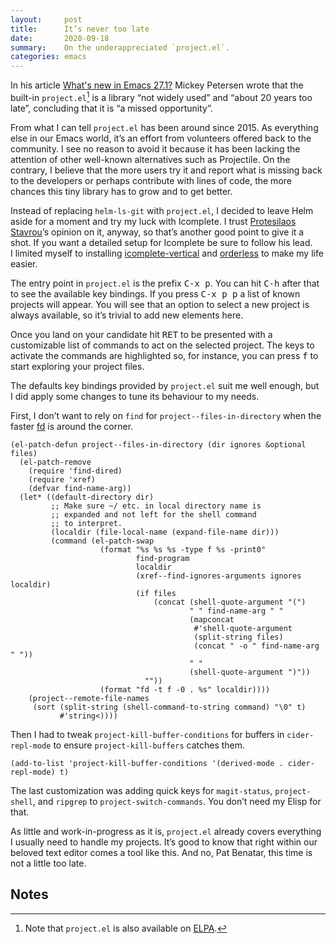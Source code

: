 ```yaml
---
layout:     post
title:      It’s never too late
date:       2020-09-18
summary:    On the underappreciated `project.el`.
categories: emacs
---
```


In his article [What's new in Emacs 27.1?](https://www.masteringemacs.org/article/whats-new-in-emacs-27-1) Mickey Petersen wrote that the built-in
`project.el`[^1] is a library “not widely used” and “about 20 years too late”,
concluding that it is “a missed opportunity”.

From what I can tell `project.el` has been around since 2015. As everything else
in our Emacs world, it’s an effort from volunteers offered back to the
community. I see no reason to avoid it because it has been lacking the attention
of other well-known alternatives such as Projectile. On the contrary, I believe
that the more users try it and report what is missing back to the developers or
perhaps contribute with lines of code, the more chances this tiny library has to
grow and to get better.

Instead of replacing `helm-ls-git` with `project.el`, I decided to leave Helm aside
for a moment and try my luck with Icomplete. I trust [Protesilaos Stavrou](https://protesilaos.com/)’s
opinion on it, anyway, so that’s another good point to give it a shot. If you
want a detailed setup for Icomplete be sure to follow his lead. I limited myself
to installing [icomplete-vertical](https://github.com/oantolin/icomplete-vertical) and [orderless](https://github.com/oantolin/orderless) to make my life easier.

The entry point in `project.el` is the prefix <kbd>C-x p</kbd>. You can hit <kbd>C-h</kbd> after that to
see the available key bindings. If you press <kbd>C-x p p</kbd> a list of known projects
will appear. You will see that an option to select a new project is always
available, so it’s trivial to add new elements here.

Once you land on your candidate hit <kbd>RET</kbd> to be presented with a customizable list
of commands to act on the selected project. The keys to activate the commands
are highlighted so, for instance, you can press <kbd>f</kbd> to start exploring your
project files.

The defaults key bindings provided by `project.el` suit me well enough, but I did
apply some changes to tune its behaviour to my needs.

First, I don’t want to rely on `find` for `project--files-in-directory` when the
faster [fd](https://github.com/sharkdp/fd) is around the corner.

``` emacs-lisp
(el-patch-defun project--files-in-directory (dir ignores &optional files)
  (el-patch-remove
    (require 'find-dired)
    (require 'xref)
    (defvar find-name-arg))
  (let* ((default-directory dir)
         ;; Make sure ~/ etc. in local directory name is
         ;; expanded and not left for the shell command
         ;; to interpret.
         (localdir (file-local-name (expand-file-name dir)))
         (command (el-patch-swap
                    (format "%s %s %s -type f %s -print0"
                            find-program
                            localdir
                            (xref--find-ignores-arguments ignores localdir)
                            (if files
                                (concat (shell-quote-argument "(")
                                        " " find-name-arg " "
                                        (mapconcat
                                         #'shell-quote-argument
                                         (split-string files)
                                         (concat " -o " find-name-arg " "))
                                        " "
                                        (shell-quote-argument ")"))
                              ""))
                    (format "fd -t f -0 . %s" localdir))))
    (project--remote-file-names
     (sort (split-string (shell-command-to-string command) "\0" t)
           #'string<))))
```

Then I had to tweak `project-kill-buffer-conditions` for buffers in
`cider-repl-mode` to ensure `project-kill-buffers` catches them.

``` emacs-lisp
(add-to-list 'project-kill-buffer-conditions '(derived-mode . cider-repl-mode) t)
```

The last customization was adding quick keys for `magit-status`, `project-shell`,
and `ripgrep` to `project-switch-commands`. You don’t need my Elisp for that.

As little and work-in-progress as it is, `project.el` already covers everything
I usually need to handle my projects. It’s good to know that right within our
beloved text editor comes a tool like this. And no, Pat Benatar, this time is
not a little too late.

## Notes

[^1]: Note that `project.el` is also available on [ELPA](https://elpa.gnu.org/packages/project.html).
